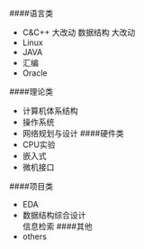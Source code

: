 ####语言类
- C&C++	大改动 
 数据结构	大改动	 
- Linux	 
- JAVA	 
- 汇编	 
- Oracle	 

####理论类
- 计算机体系结构
- 操作系统
- 网络规划与设计 
####硬件类
- CPU实验	 
- 嵌入式	 
- 微机接口	 

####项目类
- EDA	 
- 数据结构综合设计	 
 信息检索 
####其他
- others	
